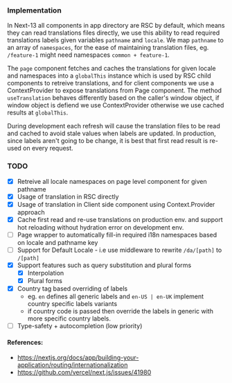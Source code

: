 ### Implementation

In Next-13 all components in app directory are RSC by default, which means they can read translations files directly, we use this ability to read required translations labels given variables `pathname` and `locale`. We map `pathname` to an array of `namespaces`, for the ease of maintaining translation files, eg. `/feature-1` might need namespaces `common + feature-1`.

The `page` component fetches and caches the translations for given locale and namespaces into a `globalThis` instance which is used by RSC child components to retreive translations, and for client components we use a ContextProvider to expose translations from Page component. The method `useTranslation` behaves differently based on the caller's window object, if window object is defiend we use ContextProvider otherwise we use cached results at `globalThis`.

During development each refresh will cause the translation files to be read and cached to avoid stale values when labels are updated. In production, since labels aren't going to be change, it is best that first read result is re-used on every request.

### TODO

- [x] Retreive all locale namespaces on page level component for given pathname
- [x] Usage of translation in RSC directly
- [x] Usage of translation in Client side component using Context.Provider approach
- [x] Cache first read and re-use translations on production env. and support hot reloading without hydration error on development env.
- [ ] Page wrapper to automatically fill-in required i18n namespaces based on locale and pathname key
- [ ] Support for Default Locale - i.e use middleware to rewrite `/da/[path]` to `/[path]`
- [x] Support features such as query substitution and plural forms
  - [x] Interpolation
  - [x] Plural forms
- [x] Country tag based overriding of labels
  - eg. `en` defines all generic labels and `en-US | en-UK` implement country specific labels variants
  - if country code is passed then override the labels in generic with more specific country labels.
- [ ] Type-safety + autocompletion (low priority)

#### References:

- https://nextjs.org/docs/app/building-your-application/routing/internationalization
- https://github.com/vercel/next.js/issues/41980
